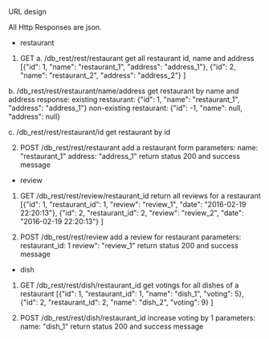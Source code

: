 URL design

All Http Responses are json.

- restaurant
1. GET
a. /db_rest/rest/restaurant
get all restaurant id, name and address
[{"id": 1, "name": "restaurant_1", "address": "address_1"},
 {"id": 2, "name": "restaurant_2", "address": "address_2"}
]

b. /db_rest/rest/restaurant/name/address
get restaurant by name and address
response:
	existing restaurant: {"id": 1, "name": "restaurant_1", "address": "address_1"}
	non-existing restaurant: {"id": -1, "name": null, "address": null}

c. /db_rest/rest/restaurant/id
get restaurant by id

2. POST
/db_rest/rest/restaurant
add a restaurant
form parameters:
	name: "restaurant_1"
	address: "address_1"
return status 200 and success message



- review
1. GET
/db_rest/rest/review/restaurant_id
return all reviews for a restaurant
[{"id": 1, "restaurant_id": 1, "review": "review_1", "date": "2016-02-19 22:20:13"},
 {"id": 2, "restaurant_id": 2, "review": "review_2", "date": "2016-02-19 22:20:13"}
]

2. POST
/db_rest/rest/review
add a review for restaurant
parameters:
	restaurant_id: 1
	review": "review_1"
return status 200 and success message
	



- dish
1. GET
/db_rest/rest/dish/restaurant_id
get votings for all dishes of a restaurant
[{"id": 1, "restaurant_id": 1, "name": "dish_1", "voting": 5},
 {"id": 2, "restaurant_id": 2, "name": "dish_2", "voting": 9}
]

2. POST
/db_rest/rest/dish/restaurant_id
increase voting by 1
parameters:
	name: "dish_1"
return status 200 and success message
	